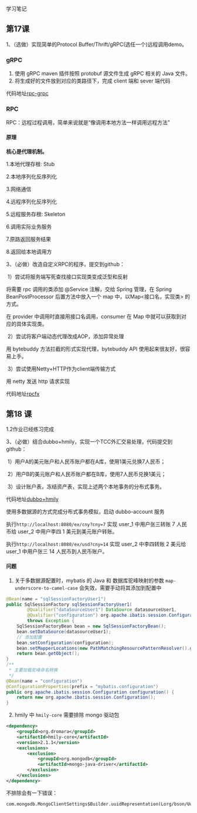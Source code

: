 学习笔记

## 第17课

1、（选做）实现简单的Protocol Buffer/Thrift/gRPC(选任一个)远程调用demo。

### gRPC

1. 使用 gRPC maven 插件按照 protobuf 源文件生成 gRPC 相关的 Java 文件。
2. 将生成好的文件放到对应的类路径下，完成 client 端和 sever 端代码

代码地址[rpc-grpc](https://github.com/oliverschen/JAVA-000/tree/main/Week_09/rpc-grpc)

### RPC

RPC：远程过程调用，简单来说就是“像调用本地方法一样调用远程方法”

#### 原理

**核心是代理机制。**

1.本地代理存根: Stub

2.本地序列化反序列化

3.网络通信

4.远程序列化反序列化

5.远程服务存根: Skeleton

6.调用实际业务服务

7.原路返回服务结果

8.返回给本地调用方



3、（必做）改造自定义RPC的程序，提交到github： 

​	1）尝试将服务端写死查找接口实现类变成泛型和反射

将需要 rpc 调用的类添加 @Service 注解，交给 Spring 管理，在 Spring BeanPostProcessor 后置方法中放入一个 map 中，以Map<接口名，实现类> 的方式。

在 provider 中调用时直接用接口名调用，consumer 在 Map 中就可以获取到对应的具体实现类。

​	2）尝试将客户端动态代理改成AOP，添加异常处理

用 bytebuddy 方法拦截的形式实现代理，bytebuddy API 使用起来很友好，很容易上手。

​	3）尝试使用Netty+HTTP作为client端传输方式

用 netty 发送 http 请求实现

代码地址[rpcfx](https://github.com/oliverschen/JAVA-000/tree/main/Week_09/rpcfx)

## 第18 课

1.2作业已经练习完成

3、（必做）结合dubbo+hmily，实现一个TCC外汇交易处理，代码提交到github： 

​	1）用户A的美元账户和人民币账户都在A库，使用1美元兑换7人民币； 

​	2）用户B的美元账户和人民币账户都在B库，使用7人民币兑换1美元； 

​	3）设计账户表，冻结资产表，实现上述两个本地事务的分布式事务。

代码地址[dubbo+hmily](https://github.com/oliverschen/JAVA-000/tree/main/Week_09/dubbo-hmily)

使用多数据源的方式完成分布式事务模拟，启动 dubbo-account 服务

执行`http://localhost:8080/ex/cny?cny=7` 实现 user_1 中用户张三转账 7 人民币给 user_2 中用户李四 1 美元到美元账户转账。

执行`http://localhost:8080/ex/usd?cny=14` 实现 user_2 中李四转账 2 美元给 user_1 中用户张三 14 人民币到人民币账户。

#### 问题

1. 关于多数据源配置时，mybatis 的 Java 和 数据库驼峰映射的参数 `map-underscore-to-camel-case` 会失效，需要手动将其添加到配置中

```java
@Bean(name = "sqlSessionFactoryUser1")
public SqlSessionFactory sqlSessionFactoryUser1(
        @Qualifier("dataSourceUser1") DataSource datasourceUser1,
        @Qualifier("configuration") org.apache.ibatis.session.Configuration configuration)
        throws Exception {
    SqlSessionFactoryBean bean = new SqlSessionFactoryBean();
    bean.setDataSource(datasourceUser1);
  	// 添加配置
    bean.setConfiguration(configuration);
    bean.setMapperLocations(new PathMatchingResourcePatternResolver().getResources(MAPPER_PATH));
    return bean.getObject();
}
/**
 * 主要加载驼峰命名转换
 */
@Bean(name = "configuration")
@ConfigurationProperties(prefix = "mybatis.configuration")
public org.apache.ibatis.session.Configuration configuration() {
    return new org.apache.ibatis.session.Configuration();
}
```

2. hmily 中 `hmily-core` 需要排除 mongo 驱动包

```xml
<dependency>
    <groupId>org.dromara</groupId>
    <artifactId>hmily-core</artifactId>
    <version>2.1.1</version>
    <exclusions>
        <exclusion>
            <groupId>org.mongodb</groupId>
            <artifactId>mongo-java-driver</artifactId>
        </exclusion>
    </exclusions>
</dependency>
```

不排除会有一下错误：

```bashThe following method did not exist:
com.mongodb.MongoClientSettings$Builder.uuidRepresentation(Lorg/bson/UuidRepresentation;)Lcom/mongodb/MongoClientSettings$Builder;
```